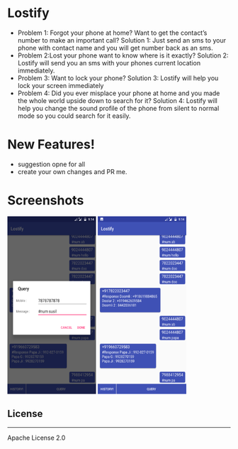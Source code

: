 
# Lostify
  - Problem 1: Forgot your phone at home? Want to get the contact’s number to make an important call?
Solution 1: Just send an sms to your phone with contact name and you will get number back as an sms.
  - Problem 2:Lost your phone want to know where is it exactly? 
Solution 2: Lostify will send you an sms with your phones current location immediately.
  - Problem 3: Want to lock your phone? 
Solution 3: Lostify will help you lock your screen immediately
- Problem 4: Did you ever misplace your phone at home and you made the whole world upside down to search for it? 
Solution 4: Lostify will help you change the sound profile of the phone from silent to normal mode so you could search for it easily.

# New Features!
  - suggestion opne for all
  - create your own changes and PR me.
  
# Screenshots
<img src="./screens/1.png "  width="200" height="400" />
<img src="./screens/2.png "  width="200" height="400" />

## License
----
Apache License 2.0


